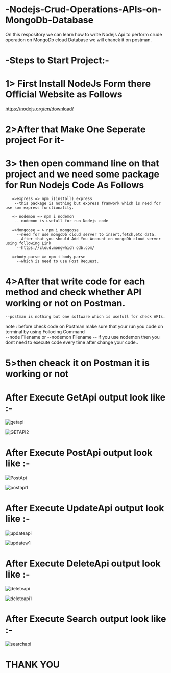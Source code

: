 # -Nodejs-Crud-Operations-APIs-on-MongoDb-Database
 On  this respository we can learn how to write Nodejs Api to perform crude operation on MongoDb cloud Database we will chanck it on postman.  
 
 # -Steps to Start Project:-  
 
# 1> First Install NodeJs Form there Official Website as Follows  
 https://nodejs.org/en/download/  
 
 # 2>After that Make One Seperate project For it-  
 
# 3> then open command line on that project and we need some package for Run Nodejs Code As Follows  
       
       =>express => npm i(install) express   
        --this package is nothing but express framwork which is need for use som express functionality.  
       
       => nodemon => npm i nodemon 
        -- nodemon is usefull for run Nodejs code 
       
       =>Mongoose = > npm i mongoose 
         --need for use mongoDb cloud server to insert,fetch,etc data.
         --After that you should Add You Account on mongoDb cloud server using following Link
         --https://cloud.mongwhich odb.com/  
       
       =>body-parse => npm i body-parse
         --which is need to use Post Request.
         
 
 # 4>After that write code for each method and check whether API working or not on Postman.
    --postman is nothing but one software which is usefull for check APIs.
    
  note : before check code on Postman make sure that your run you code on terminal by using Folloeing Command  
    --node Filename or
    --nodemon Filename
    -- if you use nodemon then you dont need to execute code every time after change your code..
    
    
 #  5>then cheack it on Postman it is working or not
   
   
   # After Execute GetApi output look like :-
   
   ![getapi](https://user-images.githubusercontent.com/32159491/103656612-d0163a00-4f8e-11eb-8a72-c8856e6f6ea1.png)  
   
   ![GETAPI2](https://user-images.githubusercontent.com/32159491/103656617-d1dffd80-4f8e-11eb-8c5c-769b7a0d489d.png)  
   
   # After Execute PostApi output look like :-  
    
   ![PostApi](https://user-images.githubusercontent.com/32159491/103656625-d3112a80-4f8e-11eb-8f0b-e5fe291ff396.png)  
   
   ![postapi1](https://user-images.githubusercontent.com/32159491/103656630-d3a9c100-4f8e-11eb-80a8-7c997adf2b62.png)  
   
   
   # After Execute UpdateApi output look like :-   
    
   ![updateapi](https://user-images.githubusercontent.com/32159491/103656638-d60c1b00-4f8e-11eb-904d-d4957d0e4f85.png)  
     
   ![updatew1](https://user-images.githubusercontent.com/32159491/103656594-cbea1c80-4f8e-11eb-9c80-b16c12e55b62.png)     
     
   # After Execute DeleteApi output look like :-   
     
   ![deleteapi](https://user-images.githubusercontent.com/32159491/103656603-ce4c7680-4f8e-11eb-9fa1-6105a1602a39.png)  
   
   ![deleteapi1](https://user-images.githubusercontent.com/32159491/103656608-cf7da380-4f8e-11eb-81dc-0674553a7d76.png)  
     
   
   # After Execute Search output look like :-   
   
   ![searchapi](https://user-images.githubusercontent.com/32159491/103656637-d4daee00-4f8e-11eb-98e5-744c6c2c63f1.png)
    
    
    
    
    
    
     
      
     
    
    
   # THANK YOU
   
   
   
         
         
         
       
       
       
       
 
